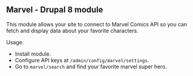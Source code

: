 ## Marvel - Drupal 8 module
This module allows your site to connect to Marvel Comics API so you can fetch and display data about your favorite characters.

Usage:
- Install module.
- Configure API keys at `/admin/config/marvel/settings`.
- Go to `marvel/search` and find your favorite marvel super hero.
